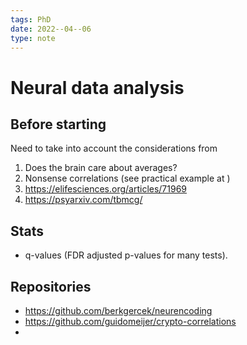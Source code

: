 ```yaml
---
tags: PhD
date: 2022--04--06
type: note
---
```


# Neural data analysis

## Before starting

Need to take into account the considerations from

1. Does the brain care about averages?
2. Nonsense correlations (see practical example at )
3. https://elifesciences.org/articles/71969
4. https://psyarxiv.com/tbmcg/

## Stats

- q-values (FDR adjusted p-values for many tests).

## Repositories

- https://github.com/berkgercek/neurencoding
- https://github.com/guidomeijer/crypto-correlations
- 

